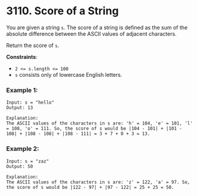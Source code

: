# 3110. Score of a String

You are given a string `s`. The score of a string is defined as the sum of the absolute difference between the ASCII values of adjacent characters.

Return the score of `s`.

**Constraints**:
- `2 <= s.length <= 100`
- `s` consists only of lowercase English letters.

### Example 1:
```
Input: s = "hello"
Output: 13

Explanation:
The ASCII values of the characters in s are: 'h' = 104, 'e' = 101, 'l' = 108, 'o' = 111. So, the score of s would be |104 - 101| + |101 - 108| + |108 - 108| + |108 - 111| = 3 + 7 + 0 + 3 = 13.
```

### Example 2:
```
Input: s = "zaz"
Output: 50

Explanation:
The ASCII values of the characters in s are: 'z' = 122, 'a' = 97. So, the score of s would be |122 - 97| + |97 - 122| = 25 + 25 = 50.
```
